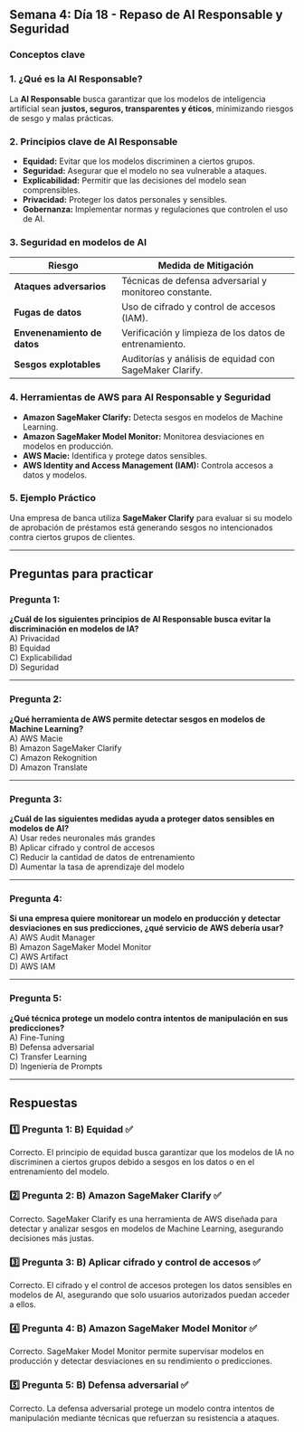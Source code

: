 ## Semana 4: Día 18 - Repaso de AI Responsable y Seguridad  

### **Conceptos clave**  

### **1. ¿Qué es la AI Responsable?**  
La **AI Responsable** busca garantizar que los modelos de inteligencia artificial sean **justos, seguros, transparentes y éticos**, minimizando riesgos de sesgo y malas prácticas.

### **2. Principios clave de AI Responsable**  
- **Equidad:** Evitar que los modelos discriminen a ciertos grupos.  
- **Seguridad:** Asegurar que el modelo no sea vulnerable a ataques.  
- **Explicabilidad:** Permitir que las decisiones del modelo sean comprensibles.  
- **Privacidad:** Proteger los datos personales y sensibles.  
- **Gobernanza:** Implementar normas y regulaciones que controlen el uso de AI.  

### **3. Seguridad en modelos de AI**  
| **Riesgo** | **Medida de Mitigación** |
|----------------------|----------------|
| **Ataques adversarios** | Técnicas de defensa adversarial y monitoreo constante. |
| **Fugas de datos** | Uso de cifrado y control de accesos (IAM). |
| **Envenenamiento de datos** | Verificación y limpieza de los datos de entrenamiento. |
| **Sesgos explotables** | Auditorías y análisis de equidad con SageMaker Clarify. |

### **4. Herramientas de AWS para AI Responsable y Seguridad**  
- **Amazon SageMaker Clarify:** Detecta sesgos en modelos de Machine Learning.  
- **Amazon SageMaker Model Monitor:** Monitorea desviaciones en modelos en producción.  
- **AWS Macie:** Identifica y protege datos sensibles.  
- **AWS Identity and Access Management (IAM):** Controla accesos a datos y modelos.  

### **5. Ejemplo Práctico**  
Una empresa de banca utiliza **SageMaker Clarify** para evaluar si su modelo de aprobación de préstamos está generando sesgos no intencionados contra ciertos grupos de clientes.  

---

## **Preguntas para practicar**  

### **Pregunta 1:**  
**¿Cuál de los siguientes principios de AI Responsable busca evitar la discriminación en modelos de IA?**  
A) Privacidad  
B) Equidad  
C) Explicabilidad  
D) Seguridad  

---

### **Pregunta 2:**  
**¿Qué herramienta de AWS permite detectar sesgos en modelos de Machine Learning?**  
A) AWS Macie  
B) Amazon SageMaker Clarify  
C) Amazon Rekognition  
D) Amazon Translate  

---

### **Pregunta 3:**  
**¿Cuál de las siguientes medidas ayuda a proteger datos sensibles en modelos de AI?**  
A) Usar redes neuronales más grandes  
B) Aplicar cifrado y control de accesos  
C) Reducir la cantidad de datos de entrenamiento  
D) Aumentar la tasa de aprendizaje del modelo  

---

### **Pregunta 4:**  
**Si una empresa quiere monitorear un modelo en producción y detectar desviaciones en sus predicciones, ¿qué servicio de AWS debería usar?**  
A) AWS Audit Manager  
B) Amazon SageMaker Model Monitor  
C) AWS Artifact  
D) AWS IAM  

---

### **Pregunta 5:**  
**¿Qué técnica protege un modelo contra intentos de manipulación en sus predicciones?**  
A) Fine-Tuning  
B) Defensa adversarial  
C) Transfer Learning  
D) Ingeniería de Prompts

---

## Respuestas

### 1️⃣ Pregunta 1: B) Equidad ✅
Correcto. El principio de equidad busca garantizar que los modelos de IA no discriminen a ciertos grupos debido a sesgos en los datos o en el entrenamiento del modelo.

### 2️⃣ Pregunta 2: B) Amazon SageMaker Clarify ✅
Correcto. SageMaker Clarify es una herramienta de AWS diseñada para detectar y analizar sesgos en modelos de Machine Learning, asegurando decisiones más justas.

### 3️⃣ Pregunta 3: B) Aplicar cifrado y control de accesos ✅
Correcto. El cifrado y el control de accesos protegen los datos sensibles en modelos de AI, asegurando que solo usuarios autorizados puedan acceder a ellos.

### 4️⃣ Pregunta 4: B) Amazon SageMaker Model Monitor ✅
Correcto. SageMaker Model Monitor permite supervisar modelos en producción y detectar desviaciones en su rendimiento o predicciones.

### 5️⃣ Pregunta 5: B) Defensa adversarial ✅
Correcto. La defensa adversarial protege un modelo contra intentos de manipulación mediante técnicas que refuerzan su resistencia a ataques.
